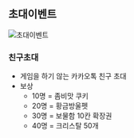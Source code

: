 ## 초대이벤트
![초대이벤트](https://lh3.googleusercontent.com/WzUHEmSQWA85tOfhKEYxfNzuoLfXmBBAXcJW2YukkqNUWRCK0ifzuSxMU83zKOvdJbe-fRB5Hmrp)
### **친구초대**
* 게임을 하기 않는 카카오톡 친구 초대
* 보상
    - 10명 = 좀비맛 쿠키
    - 20명 = 황금방울펫
    - 30명 = 보물함 10칸 확장권
    - 40명 = 크리스탈 50개
